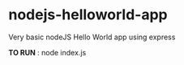 # nodejs-helloworld-app
Very basic nodeJS Hello World app using express



**TO RUN** :
node index.js
